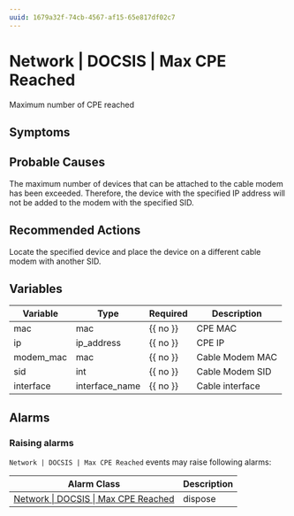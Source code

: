 ```yaml
---
uuid: 1679a32f-74cb-4567-af15-65e817df02c7
---
```

# Network | DOCSIS | Max CPE Reached

Maximum number of CPE reached

## Symptoms

## Probable Causes

The maximum number of devices that can be attached to the cable modem has been exceeded. Therefore, the device with the specified IP address will not be added to the modem with the specified SID.

## Recommended Actions

Locate the specified device and place the device on a different cable modem with another SID.

## Variables

Variable | Type | Required | Description
--- | --- | --- | ---
mac | mac | {{ no }} | CPE MAC
ip | ip_address | {{ no }} | CPE IP
modem_mac | mac | {{ no }} | Cable Modem MAC
sid | int | {{ no }} | Cable Modem SID
interface | interface_name | {{ no }} | Cable interface

## Alarms

### Raising alarms

`Network | DOCSIS | Max CPE Reached` events may raise following alarms:

Alarm Class | Description
--- | ---
[Network \| DOCSIS \| Max CPE Reached](../../../alarm-classes/network/docsis/max-cpe-reached.md) | dispose
